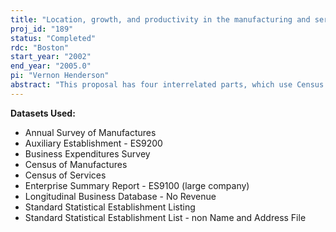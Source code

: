 ```yaml
---
title: "Location, growth, and productivity in the manufacturing and service sectors"
proj_id: "189"
status: "Completed"
rdc: "Boston"
start_year: "2002"
end_year: "2005.0"
pi: "Vernon Henderson"
abstract: "This proposal has four interrelated parts, which use Census Bureau establishment level data for the manufacturing, headquarters, and business, professional, and financial service sectors. The first part that applies throughout examines the utility of these Census data by evaluating both their quality and their ability to characterize potentially important developments in these sectors. The other three parts deal with the specifics of the economic investigations using these data. What are these investigations? Certain service and headquarters activities locate disproportionately in the largest metro areas, while manufacturing is found disproportionately in smaller towns and cities. Broadly defined business services have twice the share of employment in the largest metro areas as they do in the smallest cities, while for manufacturing it is the other way around. The question is why; and, hence, what is the role of large metro areas versus small and medium size cities in a country. To start to understand the forces at work, we need to examine at a micro level the local growth patterns, productivity, and outsourcing decisions in these industries. Urban agglomeration is determined primarily by two related forces. First are local scale externalities from information spillovers and labor market operations, whether internal to an industry or deriving from the overall scale of the local urban environment. Second are the benefits to local firms from local linkages in input and output markets. To what extent are headquarters in metro areas to take advantage of the diversity of local intermediate service inputs, as opposed to gather information about innovations, export markets, financing, and the like through local information spillovers from, say, other headquarters? Similarly, why are services located in the largest and most expensive metro areas? To what extent is it local scale externalities within the service sector, versus upstream and downstream linkages within the service sector, versus linkages to sectors using services (e.g., headquarters) where those sectors may experience high own-sector scale externalities? The first two sections of the proposal examine these issues through a detailed analysis of city growth of headquarters and service industries, out-sourcing decisions, and productivity of headquarters and service sector firms. A variety of questions are explored econometrically. The third section of the proposal looks at the determinants of industry mobility across cities. The fourth section of the proposal illustrates issues concerning the utility of the data that this work will examine in the course of data preparation and analysis. The proposal involves the use of the Longitudinal Research Data [LRD] for manufacturing, the Company Auxiliary Organization [CAO] and the Large Company Survey [ES-9100] for headquarters and firms, the Standard Statistical Establishment List [SSEL] and the time linked version of that [LBD] for service sector establishments, and the Assets and Expenditures Survey [AES] for service establishment material, service, and capital inputs (including computers). The CAO and ES-9100 have been rarely used in the past; the LBD has just been constructed to link establishments over time; and the AES has never been used by academic researchers. The project will benefit Census Bureau programs in understanding the quality of data produced through Census surveys, as well as identifying shortcomings of current data collection programs and documenting new data collection needs. The part of the project which employs location information (in the LRD, CAO, and AES) to examine plant location and mobility across geographic areas will help identify strengths and weaknesses of current geo-coding operations. It will reveal trends in industrial location that the Census Bureau should be aware of in its future collection activities. The service-outsourcing component of the project is the first systematic look at the importance of collecting (or not collecting) this kind of cost data. Expenditure questions for business services such as legal and accounting were only first asked in the 1992 ASM. The project will help understand if these costs are a significant proportion of total production costs for plants, headquarters and firms in the AES, CAO, ES-9100, and Annual Survey of Manufactures [ASM] and how such costs vary across service and manufacturing sectors of the economy. The analysis will reveal which categories of purchased services are most important items for data collection in different surveys. It will also reveal whether questions about out-sourcing in categories such as repair services are properly constructed or whether more questions about intrafirm relations and exchange of services would be helpful in either the CAO, ES-9100, or plant surveys. The project will investigate headquarters and service industry survey responses that in general have been little explored by researchers and analysts beyond the basic Title 13 reporting activity conducted by Census. This work parallels the extensive expansion of the service sector surveys currently underway within the Census Economic Survey programs. Given how dynamic these sectors of the economy are, the analysis of this project will help provide important input to the evaluation and anticipation of the changes occurring in these sectors and their impact on survey execution. Opportunities can be uncovered for question clarification to improve the accuracy of the information reported by survey respondents. For example, does the AES include all the key pieces of information on the economic behavior of large service firms, are certain questions ill-designed to induce the desired correct response, or are some questions irrelevant? How useful for economic analyses are the individual industry Census of Services questionnaires and well do they integrate into the AES for analysis? The scope of the project includes many data sets. By linking the data sets together by firm, it is possible to identify the extent to which the establishments and firms match up over the surveys. Because each are the result of different survey processes, the linking will help clarify coverage of multiestablishment firms’ activity and information gathered. Is there organizational complexity that is not currently being correctly captured by the surveys? Can we infer new information by combining the surveys? For example, is there additional detail on the functions of auxiliary establishments that can be uncovered using the industry classifications of other operating units in the same firm? Do outsourcing expenditures for, say, legal services for establishments across the surveys add up to the totals reported for the firm? If not, can the differences be identified and understood? Are differences expected or problematic, and if so what can be done to improve coverage?"
---
```


**Datasets Used:**

  - Annual Survey of Manufactures 
  - Auxiliary Establishment - ES9200 
  - Business Expenditures Survey 
  - Census of Manufactures 
  - Census of Services 
  - Enterprise Summary Report - ES9100 (large company) 
  - Longitudinal Business Database - No Revenue 
  - Standard Statistical Establishment Listing 
  - Standard Statistical Establishment List - non Name and Address File 


